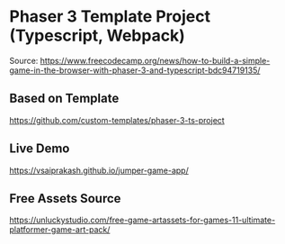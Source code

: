 # Phaser 3 Template Project (Typescript, Webpack)
Source: https://www.freecodecamp.org/news/how-to-build-a-simple-game-in-the-browser-with-phaser-3-and-typescript-bdc94719135/

## Based on Template
https://github.com/custom-templates/phaser-3-ts-project

## Live Demo
https://vsaiprakash.github.io/jumper-game-app/

## Free Assets Source
https://unluckystudio.com/free-game-artassets-for-games-11-ultimate-platformer-game-art-pack/

